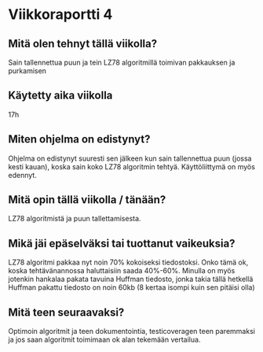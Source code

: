 # Viikkoraportti 4

## Mitä olen tehnyt tällä viikolla?
Sain tallennettua puun ja tein LZ78 algoritmillä toimivan pakkauksen ja purkamisen

## Käytetty aika viikolla
17h

## Miten ohjelma on edistynyt?
Ohjelma on edistynyt suuresti sen jälkeen kun sain tallennettua puun (jossa kesti kauan), koska sain koko LZ78 algoritmin tehtyä.
Käyttöliittymä on myös edennyt.
## Mitä opin tällä viikolla / tänään?
LZ78 algoritmistä ja puun tallettamisesta.

## Mikä jäi epäselväksi tai tuottanut vaikeuksia?
LZ78 algoritmi pakkaa nyt noin 70% kokoiseksi tiedostoksi. Onko tämä ok, koska tehtävänannossa haluttaisiin saada 40%-60%.
Minulla on myös jotenkin hankalaa pakata tavuina Huffman tiedosto, jonka takia tällä hetkellä Huffman pakattu tiedosto on noin 60kb (8 kertaa isompi kuin sen pitäisi olla)

## Mitä teen seuraavaksi?
Optimoin algoritmit ja teen dokumentointia, testicoveragen teen paremmaksi ja jos saan algoritmit toimimaan ok alan tekemään vertailua.
